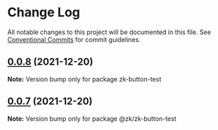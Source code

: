 # Change Log

All notable changes to this project will be documented in this file.
See [Conventional Commits](https://conventionalcommits.org) for commit guidelines.

## [0.0.8](https://github.com/palxiao/front-end-arsenal/compare/v0.0.7...v0.0.8) (2021-12-20)

**Note:** Version bump only for package zk-button-test





## [0.0.7](https://github.com/palxiao/front-end-arsenal/compare/v0.0.4...v0.0.7) (2021-12-20)

**Note:** Version bump only for package @zk/zk-button-test
